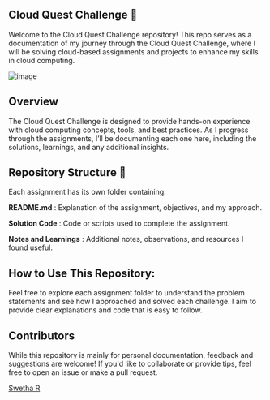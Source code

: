 ## Cloud Quest Challenge 🚀 

Welcome to the Cloud Quest Challenge repository! This repo serves as a documentation of my journey through the Cloud Quest Challenge, where I will be solving cloud-based assignments and projects to enhance my skills in cloud computing.



  ![image](https://github.com/user-attachments/assets/67c6aa24-cbc9-46b3-b4bc-320b90c992bc)

## Overview

The Cloud Quest Challenge is designed to provide hands-on experience with cloud computing concepts, tools, and best practices. As I progress through the assignments, I’ll be documenting each one here, including the solutions, learnings, and any additional insights.


## Repository Structure 📑 

Each assignment has its own folder containing:

**README.md** : 
Explanation of the assignment, objectives, and my approach.

**Solution Code** :
Code or scripts used to complete the assignment.

**Notes and Learnings** : 
Additional notes, observations, and resources I found useful.

## How to Use This Repository:

Feel free to explore each assignment folder to understand the problem statements and see how I approached and solved each challenge. I aim to provide clear explanations and code that is easy to follow.

## Contributors
While this repository is mainly for personal documentation, feedback and suggestions are welcome! If you'd like to collaborate or provide tips, feel free to open an issue or make a pull request.

 [Swetha R](https://github.com/shwey7)
